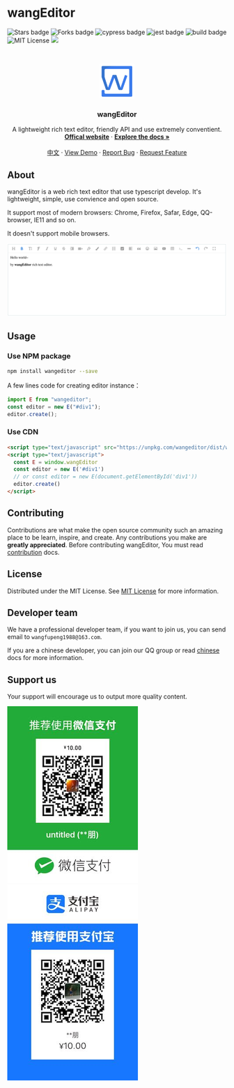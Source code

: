 # wangEditor

<!-- Badge -->
![Stars badge](https://img.shields.io/badge/stars-11.2-green)
![Forks badge](https://img.shields.io/badge/forks-2.5k-brightgreen)
![cypress badge](https://img.shields.io/badge/E2E-Cypress-brightgreen)
![jest badge](https://img.shields.io/badge/unit%20test-jest-yellowgreen)
![build badge](https://github.com/wangeditor-team/wangEditor/workflows/build/badge.svg)
![MIT License](https://img.shields.io/badge/License-MIT-blue)
[![](https://data.jsdelivr.com/v1/package/npm/wangeditor/badge)](https://www.jsdelivr.com/package/npm/wangeditor)

<!-- PROJECT LOGO -->
<br />
<p align="center">
  <a href="http://www.wangeditor.com/">
    <img src="./docs/imgs/logo.png" alt="Logo" width="80" height="80">
  </a>

<h3 align="center">wangEditor</h3>

  <p align="center">
    A lightweight rich text editor, friendly API and use extremely conventient.
    <br />
    <a href="https://www.wangeditor.com/en.html"><strong>Offical website</strong></a>
    ·
    <a href="https://www.wangeditor.com/doc-en/"><strong>Explore the docs »</strong></a>
    <br />
    <br />
    <a href="./README.md">中文</a>
    ·
    <a href="https://codepen.io/collection/DNmPQV">View Demo</a>
    ·
    <a href="https://github.com/wangeditor-team/wangEditor/issues/new?template=bug.md">Report Bug</a>
    ·
    <a href="https://github.com/wangeditor-team/wangEditor/issues/new?template=feature.md">Request Feature</a>
  </p>
</p>

## About

wangEditor is a web rich text editor that use typescript develop. It's lightweight, simple, use convience and open
source.

It support most of modern browsers: Chrome, Firefox, Safar, Edge, QQ-browser, IE11 and so on.

It doesn't support mobile browsers.

![Product Name Screen Shot](./docs/imgs/demo-en.png)

## Usage

### Use NPM package

```sh
npm install wangeditor --save
``` 

A few lines code for creating editor instance：

```js
import E from "wangeditor";
const editor = new E("#div1");
editor.create();
```

### Use CDN

```html
<script type="text/javascript" src="https://unpkg.com/wangeditor/dist/wangEditor.min.js"></script>
<script type="text/javascript">
  const E = window.wangEditor
  const editor = new E('#div1')
  // or const editor = new E(document.getElementById('div1'))
  editor.create()
</script>
```

<!-- CONTRIBUTING -->

## Contributing

Contributions are what make the open source community such an amazing place to be learn, inspire, and create. Any
contributions you make are **greatly appreciated**. Before contributing wangEditor, You must
read [contribution](./docs/contribution.md) docs.

<!-- LICENSE -->

## License

Distributed under the MIT License. See [MIT License](https://en.wikipedia.org/wiki/MIT_license) for more information.

## Developer team

We have a professional developer team, if you want to join us, you can send email to `wangfupeng1988@163.com`.

If you are a chinese developer, you can join our QQ group or read [chinese](./README-zh-cn.md) docs for more
information.

## Support us

Your support will encourage us to output more quality content.

![](./docs/imgs/wechat-pay.jpeg)
![](./docs/imgs/ali-pay.jpeg)
